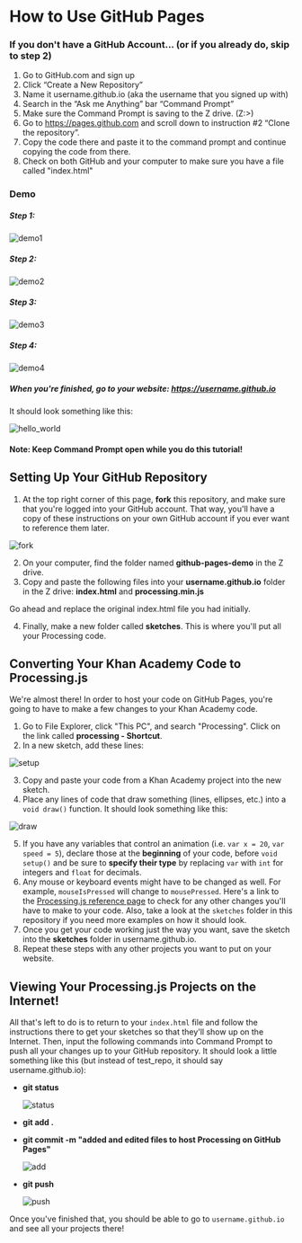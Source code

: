 # How to Use GitHub Pages

### If you don't have a GitHub Account... (or if you already do, skip to step 2)
1. Go to GitHub.com and sign up
2. Click “Create a New Repository”
3. Name it username.github.io (aka the username that you signed up with)
4. Search in the “Ask me Anything” bar “Command Prompt”
5. Make sure the Command Prompt is saving to the Z drive. (Z:\>)
6. Go to https://pages.github.com and scroll down to instruction #2 “Clone the repository”.
7. Copy the code there and paste it to the command prompt and continue copying the code from there.
8. Check on both GitHub and your computer to make sure you have a file called "index.html"

### Demo
##### Step 1:

![demo1](imgs/demo1.png)

##### Step 2:

![demo2](imgs/demo2.png)

##### Step 3:

![demo3](imgs/demo3.png)

##### Step 4:

![demo4](imgs/demo4.png)

##### When you're finished, go to your website: https://username.github.io
It should look something like this:

![hello_world](imgs/hello_world.png)

#### Note: Keep Command Prompt open while you do this tutorial!

## Setting Up Your GitHub Repository

1. At the top right corner of this page, **fork** this repository, and make sure that you're logged into your GitHub account. That way, you'll have a copy of these instructions on your own GitHub account if you ever want to reference them later.

  ![fork](imgs/fork.png)

2. On your computer, find the folder named **github-pages-demo** in the Z drive.  
3. Copy and paste the following files into your **username.github.io** folder in the Z drive: **index.html** and  **processing.min.js**

  Go ahead and replace the original index.html file you had initially.

4. Finally, make a new folder called **sketches**. This is where you'll put all your Processing code.

## Converting Your Khan Academy Code to Processing.js

We're almost there! In order to host your code on GitHub Pages, you're going to have to make a few changes to your Khan Academy code.

1. Go to File Explorer, click "This PC", and search "Processing". Click on the link called **processing - Shortcut**.
2. In a new sketch, add these lines:

  ![setup](imgs/setup.png)

3. Copy and paste your code from a Khan Academy project into the new sketch.
4. Place any lines of code that draw something (lines, ellipses, etc.) into a ```void draw()``` function. It should look something like this:

  ![draw](imgs/draw.png)

5. If you have any variables that control an animation (i.e. ```var x = 20```, ```var speed = 5```), declare those at the **beginning** of your code, before ```void setup()``` and be sure to **specify their type** by replacing ```var``` with ```int``` for integers and ```float``` for decimals.
6. Any mouse or keyboard events might have to be changed as well. For example, ```mouseIsPressed``` will change to ```mousePressed```. Here's a link to the [Processing.js reference page](http://processingjs.org/reference/) to check for any other changes you'll have to make to your code. Also, take a look at the ```sketches``` folder in this repository if you need more examples on how it should look.
7. Once you get your code working just the way you want, save the sketch into the **sketches** folder in username.github.io.
8. Repeat these steps with any other projects you want to put on your website.

## Viewing Your Processing.js Projects on the Internet!

All that's left to do is to return to your ```index.html``` file and follow the instructions there to get your sketches so that they'll show up on the Internet. Then, input the following commands into Command Prompt to push all your changes up to your GitHub repository. It should look a little something like this (but instead of test_repo, it should say username.github.io):

+ **git status**

  ![status](imgs/status.PNG)
+ **git add .**
+ **git commit -m "added and edited files to host Processing on GitHub Pages"**

  ![add](imgs/add.PNG)

+ **git push**

  ![push](imgs/push.PNG)

Once you've finished that, you should be able to go to ```username.github.io``` and see all your projects there!
